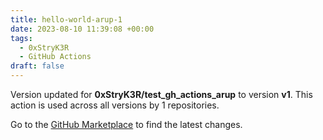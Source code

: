 ```yaml
---
title: hello-world-arup-1
date: 2023-08-10 11:39:08 +00:00
tags:
  - 0xStryK3R
  - GitHub Actions
draft: false
---
```



Version updated for **0xStryK3R/test_gh_actions_arup** to version **v1**.
This action is used across all versions by 1 repositories.

Go to the [GitHub Marketplace](https://github.com/marketplace/actions/hello-world-arup-1) to find the latest changes.
